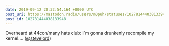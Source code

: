 ```yaml
---
date: 2019-09-12 20:32:54.164 +0000 UTC
post_uri: https://mastodon.radio/users/m0puh/statuses/102781444038133948
post_id: 102781444038133948
---
```

Overheard at 44con/many hats club: I’m gonna drunkenly recompile my kernel.... ([@stevelord](https://mastodon.social/@stevelord))



